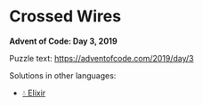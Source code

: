 # Crossed Wires

**Advent of Code: Day 3, 2019**

Puzzle text: <https://adventofcode.com/2019/day/3>

Solutions in other languages:

- [💧 Elixir](../../../elixir/lib/2019/03_crossed_wires)
